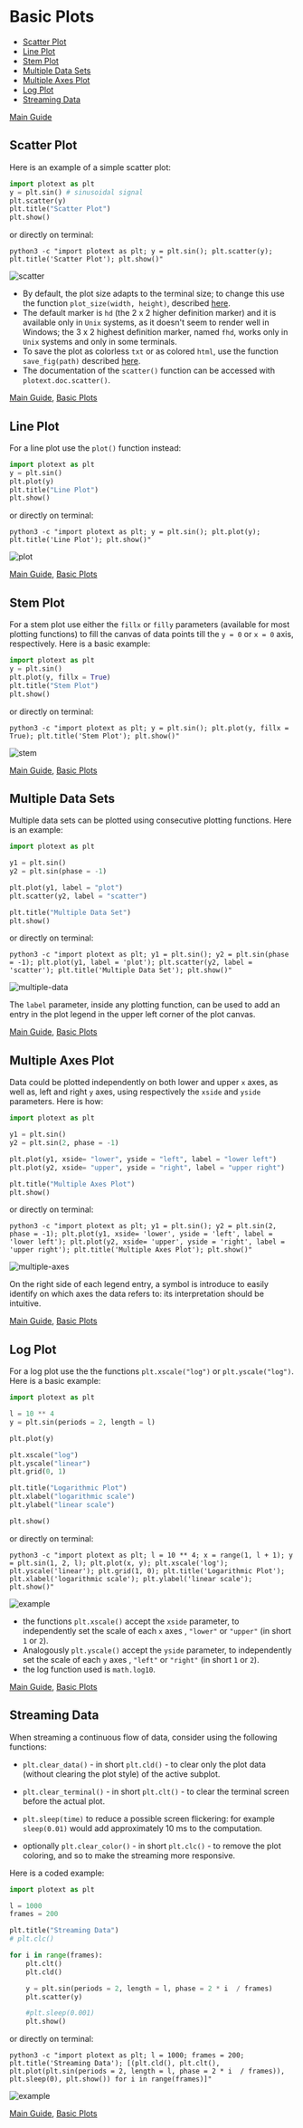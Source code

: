 # Basic Plots

- [Scatter Plot](https://github.com/piccolomo/plotext/blob/master/readme/basic.md#scatter-plot)
- [Line Plot](https://github.com/piccolomo/plotext/blob/master/readme/basic.md#line-plot)
- [Stem Plot](https://github.com/piccolomo/plotext/blob/master/readme/basic.md#stem-plot)
- [Multiple Data Sets](https://github.com/piccolomo/plotext/blob/master/readme/basic.md#multiple-data-sets)
- [Multiple Axes Plot](https://github.com/piccolomo/plotext/blob/master/readme/basic.md#multiple-axes-plot)
- [Log Plot](https://github.com/piccolomo/plotext/blob/master/readme/basic.md#log-plot)
- [Streaming Data](https://github.com/piccolomo/plotext/blob/master/readme/basic.md#streaming-data)

[Main Guide](https://github.com/piccolomo/plotext#guide)


## Scatter Plot

Here is an example of a simple scatter plot:
```python
import plotext as plt
y = plt.sin() # sinusoidal signal
plt.scatter(y)
plt.title("Scatter Plot")
plt.show()
```
or directly on terminal:
```console
python3 -c "import plotext as plt; y = plt.sin(); plt.scatter(y); plt.title('Scatter Plot'); plt.show()"
```
![scatter](https://raw.githubusercontent.com/piccolomo/plotext/master/images/scatter.png)

- By default, the plot size adapts to the terminal size; to change this use the function `plot_size(width, height)`, described [here](https://github.com/piccolomo/plotext/blob/master/readme/aspect.md#plot-size).
- The default marker is `hd` (the 2 x 2 higher definition marker) and it is available only in `Unix` systems, as it doesn't seem to render well in Windows; the 3 x 2 highest definition marker, named `fhd`, works only in `Unix` systems and only in some terminals.
- To save the plot as colorless `txt` or as colored `html`, use the function `save_fig(path)` described [here](https://github.com/piccolomo/plotext/blob/master/readme/utilities.md#useful-functions). 
- The documentation of the `scatter()` function can be accessed with `plotext.doc.scatter()`.

[Main Guide](https://github.com/piccolomo/plotext#guide), [Basic Plots](https://github.com/piccolomo/plotext/blob/master/readme/basic.md#basic-plots)


## Line Plot

For a line plot use the `plot()` function instead:
```python
import plotext as plt
y = plt.sin()
plt.plot(y)
plt.title("Line Plot")
plt.show()
```
or directly on terminal:
```console
python3 -c "import plotext as plt; y = plt.sin(); plt.plot(y); plt.title('Line Plot'); plt.show()"
```
![plot](https://raw.githubusercontent.com/piccolomo/plotext/master/images/plot.png)

[Main Guide](https://github.com/piccolomo/plotext#guide), [Basic Plots](https://github.com/piccolomo/plotext/blob/master/readme/basic.md#basic-plots)


## Stem Plot

For a stem plot use either the `fillx` or `filly` parameters (available for most plotting functions) to fill the canvas of data points till the `y = 0` or `x = 0` axis, respectively. Here is a basic example:
```python
import plotext as plt
y = plt.sin()
plt.plot(y, fillx = True)
plt.title("Stem Plot")
plt.show()
```
or directly on terminal:
```console
python3 -c "import plotext as plt; y = plt.sin(); plt.plot(y, fillx = True); plt.title('Stem Plot'); plt.show()"
```

![stem](https://raw.githubusercontent.com/piccolomo/plotext/master/images/stem.png)

[Main Guide](https://github.com/piccolomo/plotext#guide), [Basic Plots](https://github.com/piccolomo/plotext/blob/master/readme/basic.md#basic-plots)


## Multiple Data Sets

Multiple data sets can be plotted using consecutive plotting functions. Here is an example:

```python
import plotext as plt

y1 = plt.sin()
y2 = plt.sin(phase = -1)

plt.plot(y1, label = "plot")
plt.scatter(y2, label = "scatter")

plt.title("Multiple Data Set")
plt.show()
```
or directly on terminal:
```console
python3 -c "import plotext as plt; y1 = plt.sin(); y2 = plt.sin(phase = -1); plt.plot(y1, label = 'plot'); plt.scatter(y2, label = 'scatter'); plt.title('Multiple Data Set'); plt.show()"
```
![multiple-data](https://raw.githubusercontent.com/piccolomo/plotext/master/images/multiple-data.png)

The `label` parameter, inside any plotting function, can be used to add an entry in the plot legend in the upper left corner of the plot canvas.

[Main Guide](https://github.com/piccolomo/plotext#guide), [Basic Plots](https://github.com/piccolomo/plotext/blob/master/readme/basic.md#basic-plots)


## Multiple Axes Plot

Data could be plotted independently on both lower and upper `x` axes, as well as, left and right `y` axes, using respectively the `xside` and `yside` parameters. Here is how:

```python
import plotext as plt

y1 = plt.sin()
y2 = plt.sin(2, phase = -1)

plt.plot(y1, xside= "lower", yside = "left", label = "lower left")
plt.plot(y2, xside= "upper", yside = "right", label = "upper right")

plt.title("Multiple Axes Plot")
plt.show()
```
or directly on terminal:
```console
python3 -c "import plotext as plt; y1 = plt.sin(); y2 = plt.sin(2, phase = -1); plt.plot(y1, xside= 'lower', yside = 'left', label = 'lower left'); plt.plot(y2, xside= 'upper', yside = 'right', label = 'upper right'); plt.title('Multiple Axes Plot'); plt.show()"
```
![multiple-axes](https://raw.githubusercontent.com/piccolomo/plotext/master/images/multiple-axes.png)

On the right side of each legend entry, a symbol is introduce to easily identify on which axes the data refers to: its interpretation should be intuitive.

[Main Guide](https://github.com/piccolomo/plotext#guide), [Basic Plots](https://github.com/piccolomo/plotext/blob/master/readme/basic.md#basic-plots)


## Log Plot

For a log plot use the the functions `plt.xscale("log")` or `plt.yscale("log")`. Here is a basic example:

```python
import plotext as plt

l = 10 ** 4
y = plt.sin(periods = 2, length = l)

plt.plot(y)

plt.xscale("log")
plt.yscale("linear")
plt.grid(0, 1)

plt.title("Logarithmic Plot")
plt.xlabel("logarithmic scale")
plt.ylabel("linear scale")

plt.show()
```
or directly on terminal:
```console
python3 -c "import plotext as plt; l = 10 ** 4; x = range(1, l + 1); y = plt.sin(1, 2, l); plt.plot(x, y); plt.xscale('log'); plt.yscale('linear'); plt.grid(1, 0); plt.title('Logarithmic Plot'); plt.xlabel('logarithmic scale'); plt.ylabel('linear scale'); plt.show()"
```
![example](https://raw.githubusercontent.com/piccolomo/plotext/master/images/log.png)

- the functions `plt.xscale()` accept the `xside` parameter, to independently set the scale of each `x` axes , `"lower"` or `"upper"` (in short `1` or `2`). 
- Analogously `plt.yscale()` accept the `yside` parameter, to independently set the scale of each `y` axes , `"left"` or `"right"` (in short `1` or `2`).
- the log function used is `math.log10`.

[Main Guide](https://github.com/piccolomo/plotext#guide), [Basic Plots](https://github.com/piccolomo/plotext/blob/master/readme/basic.md#basic-plots)


## Streaming Data

When streaming a continuous flow of data, consider using the following functions:

- `plt.clear_data()` - in short `plt.cld()` - to clear only the plot data (without clearing the plot style) of the active subplot.

- `plt.clear_terminal()` - in short `plt.clt()` - to clear the terminal screen before the actual plot.

- `plt.sleep(time)` to reduce a possible screen flickering: for example `sleep(0.01)` would add approximately 10 ms to the computation.

- optionally `plt.clear_color()` - in short `plt.clc()` - to remove the plot coloring, and so to make the streaming more responsive.

Here is a coded example:

```python
import plotext as plt

l = 1000
frames = 200

plt.title("Streaming Data")
# plt.clc()

for i in range(frames):
    plt.clt()
    plt.cld()

    y = plt.sin(periods = 2, length = l, phase = 2 * i  / frames)
    plt.scatter(y)

    #plt.sleep(0.001)
    plt.show()
```
or directly on terminal:
```console
python3 -c "import plotext as plt; l = 1000; frames = 200; plt.title('Streaming Data'); [(plt.cld(), plt.clt(), plt.plot(plt.sin(periods = 2, length = l, phase = 2 * i  / frames)), plt.sleep(0), plt.show()) for i in range(frames)]"
```
![example](https://raw.githubusercontent.com/piccolomo/plotext/master/images/stream.gif)

[Main Guide](https://github.com/piccolomo/plotext#guide), [Basic Plots](https://github.com/piccolomo/plotext/blob/master/readme/basic.md#basic-plots)